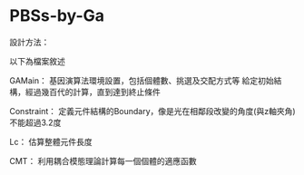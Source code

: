 # PBSs-by-Ga
設計方法：

以下為檔案敘述

GAMain：
基因演算法環境設置，包括個體數、挑選及交配方式等
給定初始結構，經過幾百代的計算，直到達到終止條件

Constraint：
定義元件結構的Boundary，像是光在相鄰段改變的角度(與z軸夾角)不能超過3.2度

Lc：
估算整體元件長度

CMT：
利用耦合模態理論計算每一個個體的適應函數
